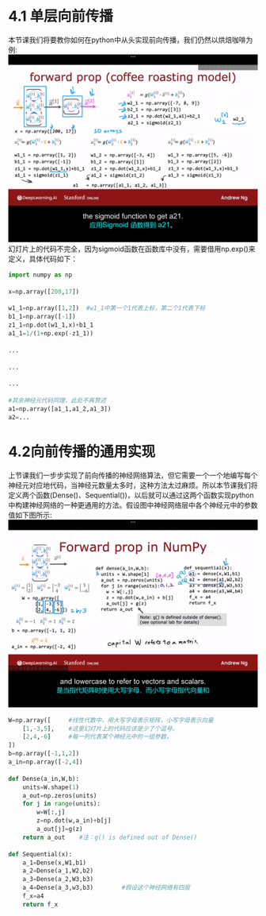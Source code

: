 # 4.1 单层向前传播
本节课我们将要教你如何在python中从头实现前向传播，我们仍然以烘焙咖啡为例:
![alt text](680b371a8082265129f9ce3a68d4c98.png)
幻灯片上的代码不完全，因为sigmoid函数在函数库中没有，需要借用np.exp()来定义，具体代码如下：
```python
import numpy as np

x=np.array([200,17])

w1_1=np.array([1,2])  #w1_1中第一个1代表上标，第二个1代表下标
b1_1=np.array([-1])
z1_1=np.dot(w1_1,x)+b1_1
a1_1=1/(1+np.exp(-z1_1))

...

...

...

#其余神经元代码同理，此处不再赘述
a1=np.array([a1_1,a1_2,a1_3])
a2=...
```

# 4.2向前传播的通用实现
上节课我们一步步实现了前向传播的神经网络算法，但它需要一个一个地编写每个神经元对应地代码，当神经元数量太多时，这种方法太过麻烦。所以本节课我们将定义两个函数(Dense()、Sequential())，以后就可以通过这两个函数实现python中构建神经网络的一种更通用的方法。假设图中神经网络层中各个神经元中的参数值如下图所示:
![alt text](0f371c7c2337a15cff893913c6b4efd.png)
```python
W=np.array([     #线性代数中，用大写字母表示矩阵，小写字母表示向量
    [1,-3,5],    #这里幻灯片上的代码应该是少了个逗号。
    [2,4,-6]     #每一列代表某个神经元中的一组参数。
])
b=np.array([-1,1,2])
a_in=np.array([-2,4])

def Dense(a_in,W,b):
    units=W.shape(1)
    a_out=np.zeros(units)
    for j in range(units):
        w=W[:,j]
        z=np.dot(w,a_in)+b[j]
        a_out[j]=g(z)
    return a_out    #注：g() is defined out of Dense()

def Sequential(x):
    a_1=Dense(x,W1,b1)
    a_2=Dense(a_1,W2,b2)
    a_3=Dense(a_2,W3,b3)
    a_4=Dense(a_3,w3,b3)        #假设这个神经网络有四层
    f_x=a4
    return f_x
```